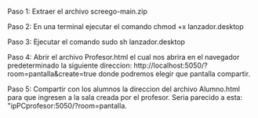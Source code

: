 Paso 1: Extraer el archivo screego-main.zip

Paso 2: En una terminal ejecutar el comando chmod +x lanzador.desktop

Paso 3: Ejecutar el comando sudo sh lanzador.desktop

Paso 4: Abrir el archivo Profesor.html el cual nos abrira en el navegador predeterminado la siguiente direccion:
http://localhost:5050/?room=pantalla&create=true donde podremos elegir que pantalla compartir.
 
Paso 5: Compartir con los alumnos la direccion del archivo Alumno.html para que ingresen a la sala creada por el profesor. Seria parecido a esta: "ipPCprofesor:5050/?room=pantalla.

